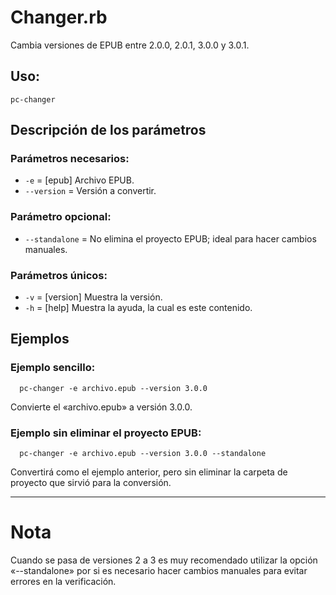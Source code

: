 # Changer.rb

Cambia versiones de EPUB entre 2.0.0, 2.0.1, 3.0.0 y 3.0.1.

## Uso:

  ```
  pc-changer
  ```

## Descripción de los parámetros

### Parámetros necesarios:

* `-e` = [epub] Archivo EPUB.
* `--version` = Versión a convertir.

### Parámetro opcional:

* `--standalone` = No elimina el proyecto EPUB; ideal para hacer cambios manuales.
  
### Parámetros únicos:

* `-v` = [version] Muestra la versión.
* `-h` = [help] Muestra la ayuda, la cual es este contenido.

## Ejemplos

### Ejemplo sencillo:

```
  pc-changer -e archivo.epub --version 3.0.0
```

Convierte el «archivo.epub» a versión 3.0.0.
 
### Ejemplo sin eliminar el proyecto EPUB:

```
  pc-changer -e archivo.epub --version 3.0.0 --standalone
```

Convertirá como el ejemplo anterior, pero sin eliminar la carpeta de proyecto que sirvió para la conversión.
  
------

# Nota

Cuando se pasa de versiones 2 a 3 es muy recomendado utilizar la opción «--standalone» por si es necesario hacer cambios manuales para evitar errores en la verificación.

